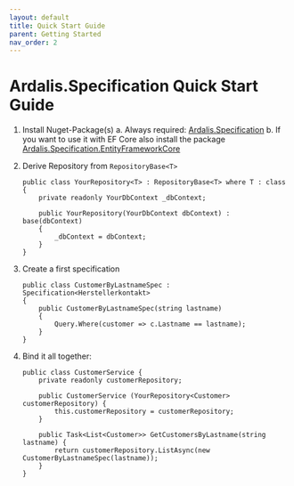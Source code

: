 ```yaml
---
layout: default
title: Quick Start Guide
parent: Getting Started
nav_order: 2
---
```


# Ardalis.Specification Quick Start Guide


1. Install Nuget-Package(s)
    a. Always required: [Ardalis.Specification](https://www.nuget.org/packages/Ardalis.Specification/)
    b. If you want to use it with EF Core also install the package [Ardalis.Specification.EntityFrameworkCore](https://www.nuget.org/packages/Ardalis.Specification.EntityFrameworkCore/)
2. Derive Repository from `RepositoryBase<T>`
    ```
    public class YourRepository<T> : RepositoryBase<T> where T : class 
    {
        private readonly YourDbContext _dbContext;

        public YourRepository(YourDbContext dbContext) : base(dbContext)
        {
            _dbContext = dbContext;
        }    
    }
    ```

3. Create a first specification
    ```
    public class CustomerByLastnameSpec : Specification<Herstellerkontakt>
    {
        public CustomerByLastnameSpec(string lastname)
        {
            Query.Where(customer => c.Lastname == lastname);
        }
    }
    ```
4. Bind it all together:
    ```
    public class CustomerService {
        private readonly customerRepository;

        public CustomerService (YourRepository<Customer> customerRepository) {
            this.customerRepository = customerRepository;
        }

        public Task<List<Customer>> GetCustomersByLastname(string lastname) {
            return customerRepository.ListAsync(new CustomerByLastnameSpec(lastname));
        }
    }
    ```
